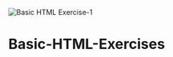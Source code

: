 ![Basic HTML Exercise-1](https://user-images.githubusercontent.com/87574523/132991536-b28999e1-574f-48e0-b645-cb97a8830174.png)
# Basic-HTML-Exercises
